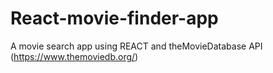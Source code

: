 # React-movie-finder-app
A movie search app using REACT and theMovieDatabase API (https://www.themoviedb.org/)
